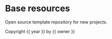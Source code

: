 # Base resources
Open source template repository for new projects.

Copyright {{ year }} by {{ owner }}
